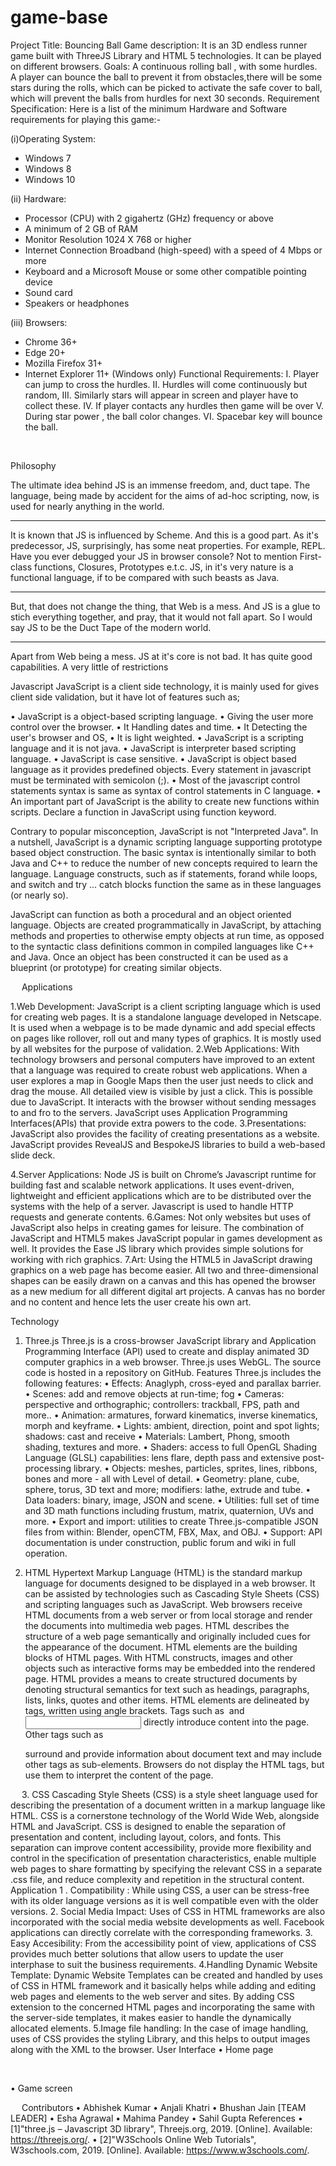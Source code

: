 # game-base

Project Title:
Bouncing Ball
Game description:
It is an 3D endless runner game built with ThreeJS  Library and HTML 5 technologies. It can be played on different browsers.
Goals:
A continuous rolling ball , with some hurdles. A player can bounce the ball to prevent it from obstacles,there will be some stars during the rolls, which can be picked to activate the safe cover to ball, which will prevent the balls from hurdles for next 30 seconds.
Requirement Specification:
Here is a list of the minimum Hardware and Software requirements for playing this game:-

(i)Operating System:
  * Windows 7 
  * Windows 8 
  * Windows 10

(ii) Hardware:

* Processor (CPU) with 2 gigahertz (GHz) frequency or above
* A minimum of 2 GB of RAM
* Monitor Resolution 1024 X 768 or higher
* Internet Connection Broadband (high-speed) with a speed of 4 Mbps or more
* Keyboard and a Microsoft Mouse or some other compatible pointing device
* Sound card
* Speakers or headphones

(iii) Browsers:

* Chrome 36+
* Edge 20+
* Mozilla Firefox 31+
* Internet Explorer 11+ (Windows only)
 Functional Requirements:
I.	Player can jump  to cross the hurdles.
II.	Hurdles will come continuously but random,
III.	Similarly stars will appear in screen and player have to collect these.
IV.	If player contacts any hurdles then game will be over
V.	During star power , the ball color changes.
VI.	Spacebar key will bounce the ball.

 

Philosophy

The ultimate idea behind JS is an immense freedom, and, duct tape.
The language, being made by accident for the aims of ad-hoc scripting, now, is used for nearly anything in the world.
________________________________________
It is known that JS is influenced by Scheme. And this is a good part.
As it's predecessor, JS, surprisingly, has some neat properties.
For example, REPL. Have you ever debugged your JS in browser console?
Not to mention First-class functions, Closures, Prototypes e.t.c. JS, in it's very nature is a functional language, if to be compared with such beasts as Java.
________________________________________
But, that does not change the thing, that Web is a mess. And JS is a glue to stich everything together, and pray, that it would not fall apart.
So I would say JS to be the Duct Tape of the modern world.
________________________________________
Apart from Web being a mess. JS at it's core is not  bad. 
It has quite good capabilities. A very little of restrictions

Javascript
JavaScript is a client side technology, it is mainly used for gives client side validation, but it have lot of features such as;
 
•	JavaScript is a object-based scripting language.
•	Giving the user more control over the browser.
•	It Handling dates and time.
•	It Detecting the user's browser and OS,
•	It is light weighted.
•	JavaScript is a scripting language and it is not java.
•	JavaScript is interpreter based scripting language.
•	JavaScript is case sensitive.
•	JavaScript is object based language as it provides predefined objects. Every statement in javascript must be terminated with semicolon (;).
•	Most of the javascript control statements syntax is same as syntax of control statements in C language.
•	An important part of JavaScript is the ability to create new functions within scripts. Declare a function in JavaScript using function keyword.

Contrary to popular misconception, JavaScript is not "Interpreted Java". In a nutshell, JavaScript is a dynamic scripting language supporting prototype based object construction. The basic syntax is intentionally similar to both Java and C++ to reduce the number of new concepts required to learn the language. Language constructs, such as if statements, forand while loops, and switch and try ... catch blocks function the same as in these languages (or nearly so).

 JavaScript can function as both a procedural and an object oriented language.
Objects are created programmatically in JavaScript, by attaching methods and properties to otherwise empty objects at run time, as opposed to the syntactic class definitions common in compiled languages like C++ and Java. Once an object has been constructed it can be used as a blueprint (or prototype) for creating  similar objects.

 
Applications

1.Web  Development:
JavaScript is a client scripting language which is used for creating web pages. It is a standalone language developed in Netscape. It is used when a webpage is to be made dynamic and add special effects on pages like rollover, roll out and many types of graphics. It is mostly used by all websites for the purpose of validation.
2.Web Applications:
With technology browsers and personal computers have improved to an extent that a language was required to create robust web applications. When a user explores a map in Google Maps then the user just needs to click and drag the mouse. All detailed view is visible by just a click. This is possible due to JavaScript. It interacts with the browser without sending messages to and fro to the servers. JavaScript uses Application Programming Interfaces(APIs) that provide extra powers to the code.
3.Presentations:
JavaScript also provides the facility of creating presentations as a website. JavaScript provides RevealJS and BespokeJS libraries to build a web-based slide deck. 
 
4.Server Applications:
Node JS is built on Chrome’s Javascript runtime for building fast and scalable network applications. It uses event-driven, lightweight and efficient applications which are to be distributed over the systems with the help of a server. Javascript is used to handle HTTP requests and generate contents. 
6.Games:
Not only websites but uses of JavaScript also helps in creating games for leisure. The combination of JavaScript and HTML5 makes JavaScript popular in games development as well. It provides the Ease JS library which provides simple solutions for working with rich graphics.
7.Art:
Using the HTML5 in JavaScript drawing graphics on a web page has become easier. All two and three-dimensional shapes can be easily drawn on a canvas and this has opened the browser as a new medium for all different digital art projects. A canvas has no border and no content and hence lets the user create his own art.


Technology
1.  Three.js
Three.js is a cross-browser JavaScript library and Application Programming Interface (API) used to create and display animated 3D computer graphics in a web browser. Three.js uses WebGL. The source code is hosted in a repository on GitHub.
Features
Three.js includes the following features:
•	Effects: Anaglyph, cross-eyed and parallax barrier.
•	Scenes: add and remove objects at run-time; fog
•	Cameras: perspective and orthographic; controllers: trackball, FPS, path and more..
•	Animation: armatures, forward kinematics, inverse kinematics, morph and keyframe.
•	Lights: ambient, direction, point and spot lights; shadows: cast and receive
•	Materials: Lambert, Phong, smooth shading, textures and more.
•	Shaders: access to full OpenGL Shading Language (GLSL) capabilities: lens flare, depth pass and extensive post-processing library.
•	Objects: meshes, particles, sprites, lines, ribbons, bones and more - all with Level of detail.
•	Geometry: plane, cube, sphere, torus, 3D text and more; modifiers: lathe, extrude and tube.
•	Data loaders: binary, image, JSON and scene.
•	Utilities: full set of time and 3D math functions including frustum, matrix, quaternion, UVs and more.
•	Export and import: utilities to create Three.js-compatible JSON files from within: Blender, openCTM, FBX, Max, and OBJ.
•	Support: API documentation is under construction, public forum and wiki in full operation.

2. HTML
Hypertext Markup Language (HTML) is the standard markup language for documents designed to be displayed in a web browser. It can be assisted by technologies such as Cascading Style Sheets (CSS) and scripting languages such as JavaScript.
Web browsers receive HTML documents from a web server or from local storage and render the documents into multimedia web pages. HTML describes the structure of a web page semantically and originally included cues for the appearance of the document.
HTML elements are the building blocks of HTML pages. With HTML constructs, images and other objects such as interactive forms may be embedded into the rendered page. HTML provides a means to create structured documents by denoting structural semantics for text such as headings, paragraphs, lists, links, quotes and other items. HTML elements are delineated by tags, written using angle brackets. Tags such as <img /> and <input /> directly introduce content into the page. Other tags such as <p> surround and provide information about document text and may include other tags as sub-elements. Browsers do not display the HTML tags, but use them to interpret the content of the page.
 

 
3. CSS
Cascading Style Sheets (CSS) is a style sheet language used for describing the presentation of a document written in a markup language like HTML. CSS is a cornerstone technology of the World Wide Web, alongside HTML and JavaScript. 
CSS is designed to enable the separation of presentation and content, including layout, colors, and fonts. This separation can improve content accessibility, provide more flexibility and control in the specification of presentation characteristics, enable multiple web pages to share formatting by specifying the relevant CSS in a separate .css file, and reduce complexity and repetition in the structural content.
    Application
1 . Compatibility : While using CSS, a user can be stress-free with its older language versions as it is well compatible even with the older versions.
2. Social Media Impact: Uses of CSS in HTML frameworks are also incorporated with the social media website developments as well. Facebook applications can directly correlate with the corresponding frameworks. 
3. Easy Accesibility: From the accessibility point of view, applications of CSS provides much better solutions that allow users to update the user interphase to suit the business requirements. 
4.Handling Dynamic Website Template: Dynamic Website Templates can be created and handled by uses of CSS in HTML framework and it basically helps while adding and editing web pages and elements to the web server and sites. By adding CSS extension to the concerned HTML pages and incorporating the same with the server-side templates, it makes easier to handle the dynamically allocated elements.
5.Image file handling: In the case of image handling, uses of CSS provides the styling Library, and this helps to output images along with the XML to the browser.
User Interface
•	Home  page

  




•	Game screen




 
 
Contributors
•	Abhishek Kumar
•	Anjali  Khatri
•	Bhushan Jain [TEAM LEADER]
•	Esha Agrawal
•	Mahima Pandey
•	Sahil Gupta
References
•	[1]"three.js – Javascript 3D library", Threejs.org, 2019. [Online]. Available: https://threejs.org/.
•	[2]"W3Schools Online Web Tutorials", W3schools.com, 2019. [Online]. Available: https://www.w3schools.com/.


 
      
